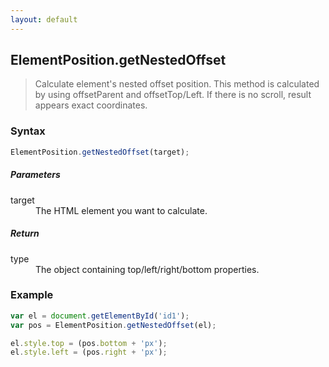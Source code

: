 ```yaml
---
layout: default
---
```


## ElementPosition.getNestedOffset

> Calculate element's nested offset position.
> This method is calculated by using offsetParent and offsetTop/Left.
> If there is no scroll, result appears exact coordinates.

### Syntax

```js
ElementPosition.getNestedOffset(target);
```

##### Parameters

<dl>
<dt>target</dt>
<dd>The HTML element you want to calculate.</dd>
</dl>

##### Return

<dl>
<dt>type</dt>
<dd>The object containing top/left/right/bottom properties.</dd>
</dl>

### Example
```js
var el = document.getElementById('id1');
var pos = ElementPosition.getNestedOffset(el);

el.style.top = (pos.bottom + 'px');
el.style.left = (pos.right + 'px');
```
